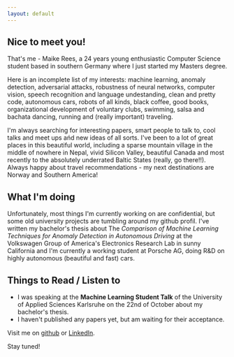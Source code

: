 ```yaml
---
layout: default
---
```


## Nice to meet you!
That's me - Maike Rees, a 24 years young enthusiastic Computer Science student based in southern Germany where I just started my Masters degree. 

Here is an incomplete list of my interests: machine learning, anomaly detection, adversarial attacks, robustness of neural networks, computer vision, speech recognition and language undestanding, clean and pretty code, autonomous cars, robots of all kinds, black coffee, good books, organizational development of voluntary clubs, swimming, salsa and bachata dancing, running and (really important) traveling.  

I'm always searching for interesting papers, smart people to talk to, cool talks and meet ups ańd new ideas of all sorts. I've been to a lot of great places in this beautiful world, including a sparse mountain village in the middle of nowhere in Nepal, vivid Silicon Valley, beautiful Canada and most recently to the absolutely underrated Baltic States (really, go there!!). Always happy about travel recommendations - my next destinations are Norway and Southern America!

## What I'm doing
Unfortunately, most things I'm currently working on are confidential, but some old university projects are tumbling around my github profil. I've written my bachelor's thesis about The _Comparison of Machine Learning Techniques for Anomaly Detection in Autonomous Driving_ at the Volkswagen Group of America's Electronics Research Lab in sunny California and I'm currently a working student at Porsche AG, doing R&D on highly autonomous (beautiful and fast) cars.

## Things to Read / Listen to
*   I was speaking at the **Machine Learning Student Talk** of the University of Applied Sciences Karlsruhe on the 22nd of October about my bachelor's thesis.
*   I haven't published any papers yet, but am waiting for their acceptance.


Visit me on [github](https://github.com/maikefer) or [LinkedIn](https://www.linkedin.com/in/maike-rees-8b6103150).

Stay tuned! 
